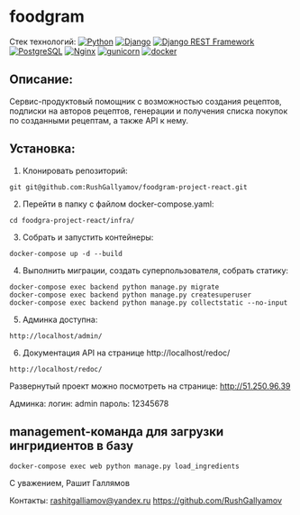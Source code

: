 # foodgram
Стек технологий:
[![Python](https://img.shields.io/badge/-Python-464646?style=flat-square&logo=Python)](https://www.python.org/)
[![Django](https://img.shields.io/badge/-Django-464646?style=flat-square&logo=Django)](https://www.djangoproject.com/)
[![Django REST Framework](https://img.shields.io/badge/-Django%20REST%20Framework-464646?style=flat-square&logo=Django%20REST%20Framework)](https://www.django-rest-framework.org/)
[![PostgreSQL](https://img.shields.io/badge/-PostgreSQL-464646?style=flat-square&logo=PostgreSQL)](https://www.postgresql.org/)
[![Nginx](https://img.shields.io/badge/-NGINX-464646?style=flat-square&logo=NGINX)](https://nginx.org/ru/)
[![gunicorn](https://img.shields.io/badge/-gunicorn-464646?style=flat-square&logo=gunicorn)](https://gunicorn.org/)
[![docker](https://img.shields.io/badge/-Docker-464646?style=flat-square&logo=docker)](https://www.docker.com/)
## Описание:

Сервис-продуктовый помощник с возможностью создания рецептов, подписки на авторов рецептов, генерации и получения списка покупок по созданными рецептам, а также API к нему.




## Установка:

1. Клонировать репозиторий:
```
git git@github.com:RushGallyamov/foodgram-project-react.git
```
2. Перейти в папку с файлом docker-compose.yaml:
```
cd foodgra-project-react/infra/
```

3. Собрать и запустить контейнеры:
```
docker-compose up -d --build
```


4. Выполнить миграции, создать суперпользователя, собрать статику:
```
docker-compose exec backend python manage.py migrate
docker-compose exec backend python manage.py createsuperuser
docker-compose exec backend python manage.py collectstatic --no-input
```

5. Админка доступна:
```
http://localhost/admin/
```

6. Документация API на странице http://localhost/redoc/
```
http://localhost/redoc/
```

Развернутый проект можно посмотреть на странице:
http://51.250.96.39

Админка:
логин: admin
пароль: 12345678


## management-команда для загрузки ингридиентов в базу

```
docker-compose exec web python manage.py load_ingredients
```


С уважением,
Рашит Галлямов

Контакты:
rashitgalliamov@yandex.ru
https://github.com/RushGallyamov
